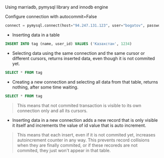 Using marriadb, pymysql library and innodb engine

Configure connection with autocommit=False
``` Python
connect = pymysql.connect(host="94.247.131.123", user="bogatov", password="qSWNjA1vu35fJhZR", db="globals_db", autocommit=False)
```
- Inserting data in a table
``` SQL
INSERT INTO tag (name, user_id) VALUES ('Казахстан', 1234)
```

- Selecting data using the same connection and the same cursor or different cursors, returns inserted data, even though it is not commited yet.
``` SQL
SELECT * FROM tag
```

- Creating a new connection and selecting all data from that table, returns nothing, after some time waiting. 
``` SQL
SELECT * FROM tag
```

  
  > This means that not commited transaction is visible to its own connection only and all its cursors. 

- Inserting data in a new connection adds a new record that is only visible it itself and increments the value of id value that is auto increment.

> This means that each insert, even if it is not commited yet, increases autoincrement counter in any way. This prevents record collisions when they are finally commited, or if these recoreds are not commited, they just won't appear in that table.
  

